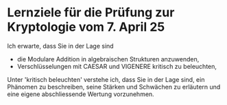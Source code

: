 # Lernziele für die Prüfung zur Kryptologie vom 7. April 25

Ich erwarte, dass Sie in der Lage sind

* die Modulare Addition in algebraischen Strukturen anzuwenden,
* Verschlüsselungen mit CAESAR und VIGENERE kritisch zu beleuchten,


Unter 'kritisch beleuchten' verstehe ich, dass Sie in der Lage sind, ein
Phänomen zu beschreiben, seine Stärken und Schwächen zu erläutern und eine
eigene abschliessende Wertung vorzunehmen.